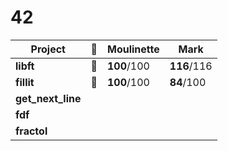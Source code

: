 # 42

Project | :pineapple: | Moulinette | Mark |
----------  | ------------- | ---------- | -------- |
**libft**   | :pineapple: |  **100**/100 | **116**/116 |
**fillit**  | :pineapple: |  **100**/100 | **84**/100|
**get_next_line** | | | |
**fdf** | | | |
**fractol** | | | |
